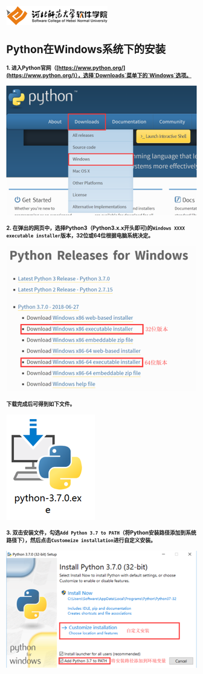 <img src="./image/logo.png" height="50" /> 

# Python在Windows系统下的安装


#### 1. 进入Python官网（[https://www.python.org/](https://www.python.org/)），选择`Downloads`菜单下的`Windows`选项。

![Python官网](image/01.png)

#### 2. 在弹出的网页中，选择Python3（Python3.x.x开头即可)的`Windows XXXX executable installer`版本，32位或64位根据电脑系统决定。

![选择相应Python版本](image/02.png)

#### 下载完成后可得到如下文件。

![Python安装文件](image/03.png)

#### 3. 双击安装文件，勾选`Add Python 3.7 to PATH`（将Python安装路径添加到系统路径下），然后点击`Customeize installation`进行自定义安装。

![选择安装方式](image/04.png)

#### 